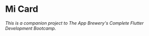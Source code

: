 
# Mi Card




###### This is a companion project to The App Brewery's Complete Flutter Development Bootcamp.
